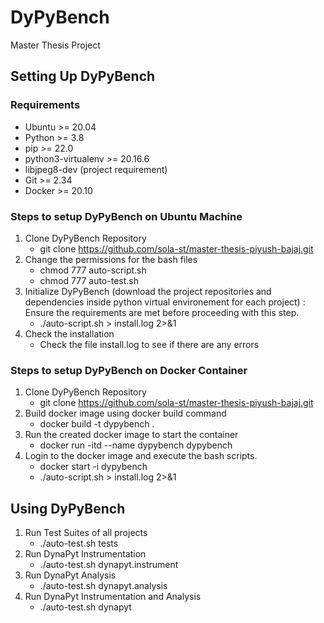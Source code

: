 # DyPyBench
Master Thesis Project

## Setting Up DyPyBench

### Requirements
- Ubuntu >= 20.04
- Python >= 3.8
- pip >= 22.0
- python3-virtualenv >= 20.16.6
- libjpeg8-dev (project requirement)
- Git >= 2.34
- Docker >= 20.10

### Steps to setup DyPyBench on Ubuntu Machine
1. Clone DyPyBench Repository
    - git clone https://github.com/sola-st/master-thesis-piyush-bajaj.git
2. Change the permissions for the bash files
    - chmod 777 auto-script.sh
    - chmod 777 auto-test.sh
3. Initialize DyPyBench (download the project repositories and dependencies inside python virtual environement for each project) : Ensure the requirements are met before proceeding with this step.
    - ./auto-script.sh > install.log 2>&1
4. Check the installation
    - Check the file install.log to see if there are any errors

### Steps to setup DyPyBench on Docker Container
1. Clone DyPyBench Repository
    - git clone https://github.com/sola-st/master-thesis-piyush-bajaj.git
2. Build docker image using docker build command
    - docker build -t dypybench .
3. Run the created docker image to start the container
    - docker run -itd --name dypybench dypybench
4. Login to the docker image and execute the bash scripts.
    - docker start -i dypybench
    - ./auto-script.sh > install.log 2>&1

## Using DyPyBench
1. Run Test Suites of all projects
    - ./auto-test.sh tests
2. Run DynaPyt Instrumentation
    - ./auto-test.sh dynapyt.instrument
3. Run DynaPyt Analysis
    - ./auto-test.sh dynapyt.analysis
4. Run DynaPyt Instrumentation and Analysis
    - ./auto-test.sh dynapyt